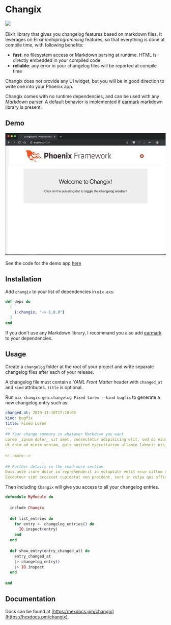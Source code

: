 # Changix

![](https://github.com/cblavier/changix/workflows/CI/badge.svg)

Elixir library that gives you changelog features based on markdown files.
It leverages on Elixir _metaprogramming_ features, so that everything is done at compile time, with following benefits:

- **fast**: no filesystem access or Markdown parsing at runtime. HTML is directly embedded in your compiled code.
- **reliable**: any error in your changelog files will be reported at compile time

Changix does not provide any UI widget, but you will be in good direction to write one into your Phoenix app.

Changix comes with no runtime dependencies, and can be used with any _Markdown_ parser. 
A default behavior is implemented if [earmark](https://github.com/pragdave/earmark) markdown library is present.

## Demo

![](https://github.com/cblavier/changix-demo/raw/master/assets/static/images/changix-demo.gif)

See the code for the demo app [here](https://github.com/cblavier/changix-demo)

## Installation

Add `changix` to your list of dependencies in `mix.exs`:

```elixir
def deps do
  [
    {:changix, "~> 1.0.0"}
  ]
end
```

If you don't use any Markdown library, I recommand you also add [earmark](https://github.com/pragdave/earmark) to your dependencies.


## Usage

Create a `changelog` folder at the root of your project and write separate changelog files after each of your release.

A changelog file must contain a _YAML Front Matter_ header with `changed_at` and `kind` attributes. `title` is optional. 

Run `mix changix.gen.changelog Fixed Lorem --kind bugfix` to generate a new changelog entry such as:

```yaml
changed_at: 2019-11-10T17:10:05
kind: bugfix
title: Fixed Lorem
---
## Your change summary in whatever Markdown you want
Lorem _ipsum dolor_ sit amet, consectetur adipisicing elit, sed do eiusmod tempor incididunt ut labore et dolore magna aliqua.
Ut enim ad minim veniam, quis nostrud exercitation ullamco laboris nisi ut aliquip ex ea commodo consequat.

<!--more-->

## Further details in the read-more section
Duis aute irure dolor in reprehenderit in voluptate velit esse cillum dolore eu fugiat nulla pariatur.
Excepteur sint occaecat cupidatat non proident, sunt in culpa qui officia deserunt mollit anim id est laborum.
```

Then including `Changix` will give you access to all your changelog entries.

```elixir
defmodule MyModule do

  include Changix
  
  def list_entries do
    for entry <- changelog_entries() do
      IO.inspect(entry)
    end
  end

  def show_entry(entry_changed_at) do
    entry_changed_at
    |> changelog_entry()
    |> IO.inspect
  end

end
```

## Documentation

Docs can be found at [https://hexdocs.pm/changix](https://hexdocs.pm/changix).

